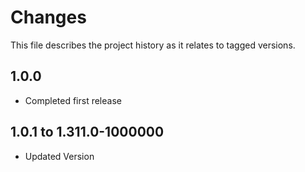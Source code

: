 # Changes
This file describes the project history as it relates to tagged versions.

## 1.0.0
- Completed first release

## 1.0.1 to 1.311.0-1000000
- Updated Version
